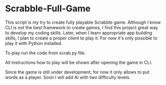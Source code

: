# Scrabble-Full-Game

This script is my try to create fully playable Scrabble game. Although I know CLI is not the best framework to create games, I find this project great way to develop my coding skills. Later, when I learn appropriate app building skills, I plan to create a proper client to play it. For now it's only possible to play it with Python installed.

To play run the code from scrab.py file.

All instructions how to play will be shown after opening the game in CLI.

Since the game is still under development, for now it only allows to put words as a player. Soon I will add AI with two difficulty levels.
